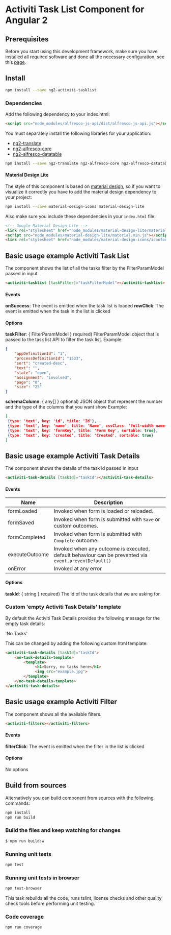 # Activiti Task List Component for Angular 2

## Prerequisites

Before you start using this development framework, make sure you have installed all required software and done all the
necessary configuration, see this [page](https://github.com/Alfresco/alfresco-ng2-components/blob/master/PREREQUISITES.md).

## Install

```sh
npm install --save ng2-activiti-tasklist
```

### Dependencies

Add the following dependency to your index.html:

```html
<script src="node_modules/alfresco-js-api/dist/alfresco-js-api.js"></script>
```

You must separately install the following libraries for your application:

- [ng2-translate](https://github.com/ocombe/ng2-translate)
- [ng2-alfresco-core](https://www.npmjs.com/package/ng2-alfresco-core)
- [ng2-alfresco-datatable](https://www.npmjs.com/package/ng2-alfresco-datatable)


```sh
npm install --save ng2-translate ng2-alfresco-core ng2-alfresco-datatable
```

#### Material Design Lite

The style of this component is based on [material design](https://getmdl.io/), so if you want to visualize it correctly you have to add the material
design dependency to your project:

```sh
npm install --save material-design-icons material-design-lite
```

Also make sure you include these dependencies in your `index.html` file:

```html
<!-- Google Material Design Lite -->
<link rel="stylesheet" href="node_modules/material-design-lite/material.min.css">
<script src="node_modules/material-design-lite/material.min.js"></script>
<link rel="stylesheet" href="node_modules/material-design-icons/iconfont/material-icons.css">
```

## Basic usage example Activiti Task List
The component shows the list of all the tasks filter by the
FilterParamModel passed in input.
```html
<activiti-tasklist [taskFilter]="taskFilterModel"></activiti-tasklist>
```

#### Events
**onSuccess**: The event is emitted when the task list is loaded
**rowClick**: The event is emitted when the task in the list is
clicked<br />

#### Options

**taskFilter**: { FilterParamModel } required) FilterParamModel object that
is passed to the task list API to filter the task list.
Example:
```json
{
	"appDefinitionId": "1",
	"processDefinitionId": "1533",
	"sort": "created-desc",
	"text": "",
	"state": "open",
	"assignment": "involved",
	"page": "0",
	"size": "25"
}
```
**schemaColumn**: { any[] } optional) JSON object that represent
the number and the type of the columns that you want show
Example:
```json
[
 {type: 'text', key: 'id', title: 'Id'},
 {type: 'text', key: 'name', title: 'Name', cssClass: 'full-width name-column', sortable: true},
 {type: 'text', key: 'formKey', title: 'Form Key', sortable: true},
 {type: 'text', key: 'created', title: 'Created', sortable: true}
]
```

## Basic usage example Activiti Task Details
The component shows the details of the task id passed in input
```html
<activiti-task-details [taskId]="taskId"></activiti-task-details>
```

#### Events
| Name | Description |
| --- | --- |
| formLoaded | Invoked when form is loaded or reloaded. |
| formSaved | Invoked when form is submitted with `Save` or custom outcomes.  |
| formCompleted | Invoked when form is submitted with `Complete` outcome.  |
| executeOutcome | Invoked when any outcome is executed, default behaviour can be prevented via `event.preventDefault()` |
| onError | Invoked at any error |

#### Options

**taskId**: { string } required) The id of the task details that we
are asking for.

### Custom 'empty Activiti Task Details' template

By default the Activiti Task Details provides the following message for the empty task details:

'No Tasks'


This can be changed by adding the following custom html template:

```html
<activiti-task-details [taskId]="taskId">
    <no-task-details-template>
        <template>
             <h1>Sorry, no tasks here</h1>
             <img src="example.jpg">
        </template>
    </no-task-details-template>
</activiti-task-details>    
```

## Basic usage example Activiti Filter
The component shows all the available filters.

```html
<activiti-filters></activiti-filters>
```

#### Events
**filterClick**: The event is emitted when the filter in the  list is
 clicked

#### Options
No options

## Build from sources

Alternatively you can build component from sources with the following commands:

```sh
npm install
npm run build
```

### Build the files and keep watching for changes

```sh
$ npm run build:w
```

### Running unit tests

```sh
npm test
```

### Running unit tests in browser

```sh
npm test-browser
```

This task rebuilds all the code, runs tslint, license checks and other quality check tools
before performing unit testing.

### Code coverage

```sh
npm run coverage
```
